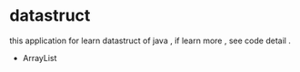 # datastruct
this application for learn datastruct of java , if learn more , see code detail .

* ArrayList

